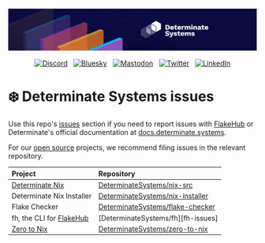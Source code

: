 <p align="center">
  <a href="https://determinate.systems" target="_blank"><img src="https://raw.githubusercontent.com/determinatesystems/.github/main/.github/banner.jpg"></a>
</p>
<p align="center">
  &nbsp;<a href="https://determinate.systems/discord" target="_blank"><img alt="Discord" src="https://img.shields.io/discord/1116012109709463613?style=for-the-badge&logo=discord&logoColor=%23ffffff&label=Discord&labelColor=%234253e8&color=%23e4e2e2"></a>&nbsp;
  &nbsp;<a href="https://bsky.app/profile/determinate.systems" target="_blank"><img alt="Bluesky" src="https://img.shields.io/badge/Bluesky-0772D8?style=for-the-badge&logo=bluesky&logoColor=%23ffffff"></a>&nbsp;
  &nbsp;<a href="https://hachyderm.io/@determinatesystems" target="_blank"><img alt="Mastodon" src="https://img.shields.io/badge/Mastodon-6468fa?style=for-the-badge&logo=mastodon&logoColor=%23ffffff"></a>&nbsp;
  &nbsp;<a href="https://twitter.com/DeterminateSys" target="_blank"><img alt="Twitter" src="https://img.shields.io/badge/Twitter-303030?style=for-the-badge&logo=x&logoColor=%23ffffff"></a>&nbsp;
  &nbsp;<a href="https://www.linkedin.com/company/determinate-systems" target="_blank"><img alt="LinkedIn" src="https://img.shields.io/badge/LinkedIn-1667be?style=for-the-badge&logo=linkedin&logoColor=%23ffffff"></a>&nbsp;
</p>

# ️❄️ Determinate Systems issues

Use this repo's [issues] section if you need to report issues with [FlakeHub] or Determinate's official documentation at [docs.determinate.systems][docs].

For our [open source][oss] projects, we recommend filing issues in the relevant repository.

| Project                    | Repository                                               |
| :------------------------- | :------------------------------------------------------- |
| [Determinate Nix][det-nix] | [DeterminateSystems/nix-src][nix-src-issues]             |
| Determinate Nix Installer  | [DeterminateSystems/nix-installer][installer-issues]     |
| Flake Checker              | [DeterminateSystems/flake-checker][flake-checker-issues] |
| fh, the CLI for [FlakeHub] | [DeterminateSystems/fh][fh-issues]                       |
| [Zero to Nix][z2n]         | [DeterminateSystems/zero-to-nix][z2n-issues]             |

[det-nix]: https://docs.determinate.systems/determinate-nix
[docs]: https://docs.determinate.systems
[fh]: https://github.com/DeterminateSystems/fh/issues
[flake-checker-issues]: https://github.com/DeterminateSystems/flake-checker/issues
[flakehub]: https://flakehub.com
[installer-issues]: https://github.com/DeterminateSystems/nix-installer/issues
[issues]: https://github.com/DeterminateSystems/issues/issues
[nix-src-issues]: https://github.com/DeterminateSystems/nix-src/issues
[oss]: https://determinate.systems/oss
[z2n]: https://zero-to-nix.com
[z2n-issues]: https://github.com/DeterminateSystems/zero-to-nix/issues
